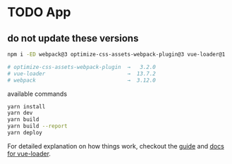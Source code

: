 # TODO App


## do not update these versions

```bash
npm i -ED webpack@3 optimize-css-assets-webpack-plugin@3 vue-loader@1

# optimize-css-assets-webpack-plugin  →   3.2.0 
# vue-loader                          →  13.7.2 
# webpack                             →  3.12.0 
```

available commands

``` bash
yarn install
yarn dev
yarn build
yarn build --report
yarn deploy
```

For detailed explanation on how things work, checkout the [guide](http://vuejs-templates.github.io/webpack/) and [docs for vue-loader](http://vuejs.github.io/vue-loader).
